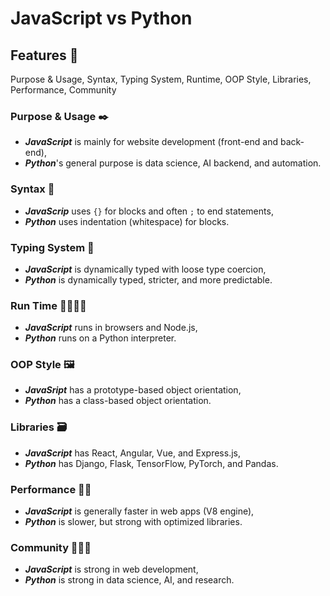 # JavaScript vs Python

## Features 📌
Purpose & Usage, Syntax, Typing System, Runtime, OOP Style, Libraries, Performance, Community

### Purpose & Usage ✒️
- ***JavaScript*** is mainly for website development (front-end and back-end),
- ***Python***'s general purpose is data science, AI backend, and automation. 

### Syntax 🧾
- ***JavaScrip*** uses `{}` for blocks and often `;` to end statements,
- ***Python*** uses indentation (whitespace) for blocks.

### Typing System 📠
- ***JavaScript*** is dynamically typed with loose type coercion,
- ***Python*** is dynamically typed, stricter, and more predictable.

### Run Time 🏃🏿‍♂️‍➡️
- ***JavaScript*** runs in browsers and Node.js,
- ***Python*** runs on a Python interpreter.

### OOP Style 🖼
- ***JavaSript*** has a prototype-based object orientation,
- ***Python*** has a class-based object orientation.

### Libraries 🗃
- ***JavaScript*** has React, Angular, Vue, and Express.js,
- ***Python*** has Django, Flask, TensorFlow, PyTorch, and Pandas.

### Performance 💪🏿
- ***JavaScript*** is generally faster in web apps (V8 engine),
- ***Python*** is slower, but strong with optimized libraries.

### Community 🙆🏿‍♀️
- ***JavaScript*** is strong in web development,
- ***Python*** is strong in data science, AI, and research.
